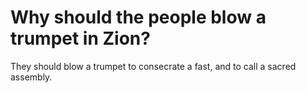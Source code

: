 # Why should the people blow a trumpet in Zion?

They should blow a trumpet to consecrate a fast, and to call a sacred assembly.
